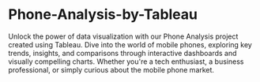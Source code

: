 # Phone-Analysis-by-Tableau
Unlock the power of data visualization with our Phone Analysis project created using Tableau. Dive into the world of mobile phones, exploring key trends, insights, and comparisons through interactive dashboards and visually compelling charts. Whether you're a tech enthusiast, a business professional, or simply curious about the mobile phone market.
